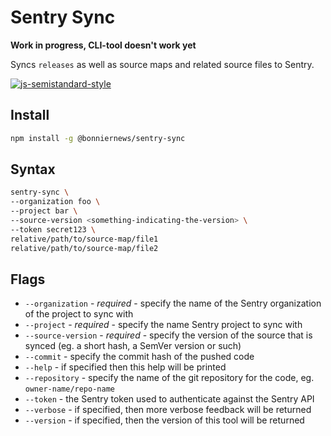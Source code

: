 # Sentry Sync

**Work in progress, CLI-tool doesn't work yet**

Syncs `releases` as well as source maps and related source files to Sentry.

[![js-semistandard-style](https://img.shields.io/badge/code%20style-semistandard-brightgreen.svg?style=flat)](https://github.com/Flet/semistandard)

## Install

```bash
npm install -g @bonniernews/sentry-sync
```

## Syntax

```bash
sentry-sync \
--organization foo \
--project bar \
--source-version <something-indicating-the-version> \
--token secret123 \
relative/path/to/source-map/file1
relative/path/to/source-map/file2
```

## Flags

* `--organization` - _required_ - specify the name of the Sentry organization of the project to sync with
* `--project` - _required_ - specify the name Sentry project to sync with
* `--source-version` - _required_ - specify the version of the source that is synced (eg. a short hash, a SemVer version or such)
* `--commit` - specify the commit hash of the pushed code
* `--help` - if specified then this help will be printed
* `--repository` - specify the name of the git repository for the code, eg. `owner-name/repo-name`
* `--token` - the Sentry token used to authenticate against the Sentry API
* `--verbose` - if specified, then more verbose feedback will be returned
* `--version` - if specified, then the version of this tool will be returned
